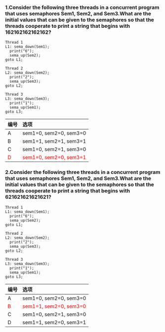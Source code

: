 ### 1.Consider the following three threads in a concurrent program that uses semaphores Sem1, Sem2, and Sem3.What are the initial values that can be given to the semaphores so that the threads cooperate to print a string that begins with 162162162162162?

```
Thread 1
L1: sema_down(Sem1);
  print("6");
  sema_up(Sem2);
goto L1;

Thread 2
L2: sema_down(Sem2);
  print("2");
  sema_up(Sem3);
goto L2;

Thread 3
L3: sema_down(Sem3);
  print("1");
  sema_up(Sem1);
goto L3;
```

|编号|选项|
|:-|:-|
|A|sem1=0, sem2=0, sem3=0|
|B|sem1=1, sem2=1, sem3=1|
|C|sem1=0, sem2=1, sem3=0|
|<font color="red">D</font>|<font color="red">sem1=0, sem2=0, sem3=1</font>|

### 2.Consider the following three threads in a concurrent program that uses semaphores Sem1, Sem2, and Sem3.What are the initial values that can be given to the semaphores so that the threads cooperate to print a string that begins with 621621621621621?

```
Thread 1
L1: sema_down(Sem1);
  print("6");
  sema_up(Sem2);
goto L1;

Thread 2
L2: sema_down(Sem2);
  print("2");
  sema_up(Sem3);
goto L2;

Thread 3
L3: sema_down(Sem3);
  print("1");
  sema_up(Sem1);
goto L3;
```

|编号|选项|
|:-|:-|
|A|sem1=0, sem2=0, sem3=0|
|<font color="red">B</font>|<font color="red">sem1=1, sem2=0, sem3=0</font>|
|C|sem1=0, sem2=1, sem3=0|
|D|sem1=1, sem2=0, sem3=1|